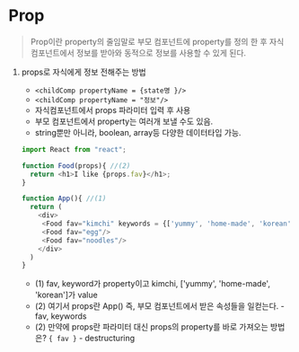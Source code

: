 # Prop
> Prop이란 property의 줄임말로 부모 컴포넌트에 property를 정의 한 후 자식 컴포넌트에서 정보를 받아와 동적으로 정보를 사용할 수 있게 된다.

1. props로 자식에게 정보 전해주는 방법
   - `<childComp propertyName = {state명 }/>`
   - `<childComp propertyName = "정보"/>`
   - 자식컴포넌트에서 props 파라미터 입력 후 사용
   - 부모 컴포넌트에서 property는 여러개 보낼 수도 있음. 
   - string뿐만 아니라, boolean, array등 다양한 데이터타입 가능.

   ``` javascript 
   import React from "react";

   function Food(props){ //(2)
     return <h1>I like {props.fav}</h1>;
   }

   function App(){ //(1)
     return (
       <div>
        <Food fav="kimchi" keywords = {['yummy', 'home-made', 'korean']} />
        <Food fav="egg"/> 
        <Food fav="noodles"/> 
       </div>
     )
   }
   ```

   - (1) fav, keyword가 property이고 kimchi, ['yummy', 'home-made', 'korean']가 value
   - (2) 여기서 props란 App() 즉, 부모 컴포넌트에서 받은 속성들을 일컫는다. - fav, keywords
   - (2) 만약에 props란 파라미터 대신 props의 property를 바로 가져오는 방법은? `{ fav }` - destructuring 
